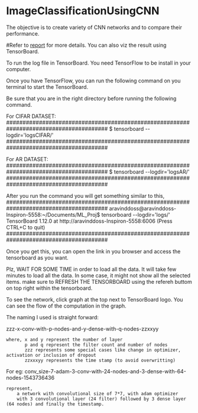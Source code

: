 # ImageClassificationUsingCNN
The objective is to create variety of CNN networks and to compare their performance.

#Refer to [report](https://github.com/AravindChandradoss/Image-Classification-Using-CNN/blob/master/ImageClassificationUsingCNN/Aravind_Chandradoss/ML_Final_Project.pdf) for more details. You can also viz the result using TensorBoard.

To run the log file in TensorBoard. You need TensorFlow to be install in your computer. 

Once you have TensorFlow, you can run the following command on you terminal to start the TensorBoard.

Be sure that you are in the right directory before running the following command. 

For CIFAR DATASET:
#######################################################################################
$ tensorboard --logdir='logsCIFAR/'   
#######################################################################################

For AR DATASET:
#######################################################################################
$ tensorboard --logdir='logsAR/'
#######################################################################################

After you run the command you will get something similar to this,
#######################################################################################
aravinddoss@aravinddoss-Inspiron-5558:~/Documents/ML_Proj$ tensorboard --logdir='logs/'
TensorBoard 1.12.0 at http://aravinddoss-Inspiron-5558:6006 (Press CTRL+C to quit)
#######################################################################################

Once you get this, you can open the link in you browser and access the tensorboard as you want. 

Plz, WAIT FOR SOME TIME in order to load all the data. It will take few minutes to load all the data.
In some case, it might not show all the selected items. make sure to REFRESH THE TENSORBOARD using the refereh buttom on top right within the tensorboard.

To see the network, click graph at the top next to TensorBoard logo. You can see the flow of the computation in the graph.

The naming I used is straight forward:

zzz-x-conv-with-p-nodes-and-y-dense-with-q-nodes-zzxxyy 
	
	where, x and y represent the number of layer
	       p and q represent the filter count and number of nodes
	       zzz represents some special cases like change in optimizer, activation or inclusion of dropout 
	       zzxxxyy represents the time stamp (to avoid overwritting)
For eg:
	conv_size-7-adam-3-conv-with-24-nodes-and-3-dense-with-64-nodes-1543736436	
	
	represent,
		a network with convolutional size of 7*7, with adam optimizer
		with 3 convolutional layer (24 filter) followed by 3 dense layer (64 nodes) and finally the timestamp.	
